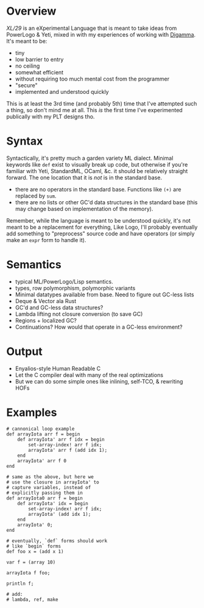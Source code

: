 # Overview

_XL/29_ is an eXperimental Language that is meant to take ideas from PowerLogo & Yeti, mixed in with my experiences of working
with [Digamma](http://lojikil.com/p/digamma/). It's meant to be:

- tiny
- low barrier to entry
- no ceiling
- somewhat efficient
- without requiring too much mental cost from the programmer
- "secure"
- implemented and understood quickly


This is at least the 3rd time (and probably 5th) time that I've attempted such a thing, so don't mind me at all. This *is* the first time
I've experimented publically with my PLT designs tho.

# Syntax

 Syntactically, it's pretty much a garden variety ML dialect. Minimal keywords like `def` exist to visually break up code, but otherwise
if you're familiar with Yeti, StandardML, OCaml, &c. it should be relatively straight forward. The one location that it is *not* is in the
standard base.

- there are no operators in the standard base. Functions like `(+)` are replaced by `sum`.
- there are no lists or other GC'd data structures in the standard base (this may change based on implementation of the memory).

Remember, while the language is meant to be understood quickly, it's not meant to be a replacement for everything, Like Logo, I'll probably
eventually add something to "preprocess" source code and have operators (or simply make an `expr` form to handle it).

# Semantics

- typical ML/PowerLogo/Lisp semantics. 
- types, row polymorphism, polymorphic variants
- Minimal datatypes available from base. Need to figure out GC-less lists
- Deque & Vector ala Rust
- GC'd and GC-less data structures?
- Lambda lifting not closure conversion (to save GC)
- Regions + localized GC?
- Continuations? How would that operate in a GC-less environment?

# Output

- Enyalios-style Human Readable C
- Let the C compiler deal with many of the real optimizations
- But we can do some simple ones like inlining, self-TCO, & rewriting HOFs

# Examples

    # cannonical loop example
    def arrayIota arr f = begin
        def arrayIota' arr f idx = begin
            set-array-index! arr f idx;
            arrayIota' arr f (add idx 1);
        end
        arrayIota' arr f 0
    end
    
    # same as the above, but here we
    # use the closure in arrayIota' to
    # capture variables, instead of
    # explicitly passing them in
    def arrayIota0 arr f = begin
        def arrayIota' idx = begin
            set-array-index! arr f idx;
            arrayIota' (add idx 1);
        end
        arrayIota' 0;
    end

    # eventually, `def` forms should work
    # like `begin` forms
    def foo x = (add x 1)
     
    var f = (array 10)
    
    arrayIota f foo;
    
    println f;

    # add:
    # lambda, ref, make
